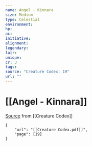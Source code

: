 ```yaml
---
name: Angel - Kinnara
size: Medium
type: Celestial
environment: 
hp: 
ac: 
initiative: 
alignment: 
legendary: 
lair: 
unique: 
cr: 3
tags: 
source: "Creature Codex: 19"
url: ""
---
```

# [[Angel - Kinnara]]

[Source](zotero://open-pdf/library/items/NTNKJRHG?page=19) from [[Creature Codex]]

```pdf
{
	"url": "[[Creature Codex.pdf]]",
	"page": [19]
}
```


